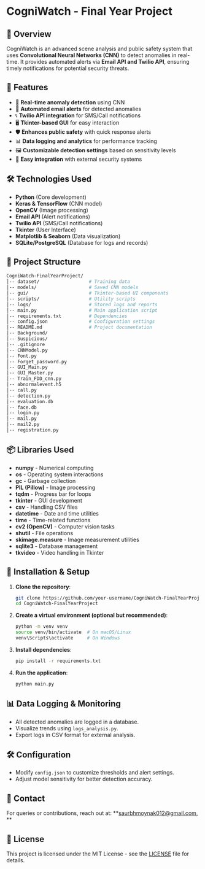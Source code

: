 # CogniWatch - Final Year Project

## 📌 Overview
CogniWatch is an advanced scene analysis and public safety system that uses **Convolutional Neural Networks (CNN)** to detect anomalies in real-time. It provides automated alerts via **Email API and Twilio API**, ensuring timely notifications for potential security threats.

## 🚀 Features
- 🎥 **Real-time anomaly detection** using CNN
- 📩 **Automated email alerts** for detected anomalies
- 📞 **Twilio API integration** for SMS/Call notifications
- 🖥️ **Tkinter-based GUI** for easy interaction
- 🛡️ **Enhances public safety** with quick response alerts
- 📊 **Data logging and analytics** for performance tracking
- 🖼️ **Customizable detection settings** based on sensitivity levels
- 🔧 **Easy integration** with external security systems

## 🛠️ Technologies Used
- **Python** (Core development)
- **Keras & TensorFlow** (CNN model)
- **OpenCV** (Image processing)
- **Email API** (Alert notifications)
- **Twilio API** (SMS/Call notifications)
- **Tkinter** (User Interface)
- **Matplotlib & Seaborn** (Data visualization)
- **SQLite/PostgreSQL** (Database for logs and records)

## 📂 Project Structure
```bash
CogniWatch-FinalYearProject/
│-- dataset/                  # Training data
│-- models/                   # Saved CNN models
│-- gui/                      # Tkinter-based UI components
│-- scripts/                  # Utility scripts
│-- logs/                     # Stored logs and reports
│-- main.py                   # Main application script
│-- requirements.txt          # Dependencies
│-- config.json               # Configuration settings
│-- README.md                 # Project documentation
│-- Background/
│-- Suspicious/
│-- .gitignore
│-- CNNModel.py
│-- Font.py
│-- Forget_password.py
│-- GUI_Main.py
│-- GUI_Master.py
│-- Train_FDD_cnn.py
│-- abnormalevent.h5
│-- call.py
│-- detection.py
│-- evaluation.db
│-- face.db
│-- login.py
│-- mail.py
│-- mail2.py
│-- registration.py
```

## 📦 Libraries Used
- **numpy** - Numerical computing
- **os** - Operating system interactions
- **gc** - Garbage collection
- **PIL (Pillow)** - Image processing
- **tqdm** - Progress bar for loops
- **tkinter** - GUI development
- **csv** - Handling CSV files
- **datetime** - Date and time utilities
- **time** - Time-related functions
- **cv2 (OpenCV)** - Computer vision tasks
- **shutil** - File operations
- **skimage.measure** - Image measurement utilities
- **sqlite3** - Database management
- **tkvideo** - Video handling in Tkinter

## 🔧 Installation & Setup
1. **Clone the repository**:
   ```bash
   git clone https://github.com/your-username/CogniWatch-FinalYearProject.git
   cd CogniWatch-FinalYearProject
   ```

2. **Create a virtual environment (optional but recommended)**:
   ```bash
   python -m venv venv
   source venv/bin/activate  # On macOS/Linux
   venv\Scripts\activate     # On Windows
   ```

3. **Install dependencies**:
   ```bash
   pip install -r requirements.txt
   ```

4. **Run the application**:
   ```bash
   python main.py
   ```

## 📊 Data Logging & Monitoring
- All detected anomalies are logged in a database.
- Visualize trends using `logs_analysis.py`.
- Export logs in CSV format for external analysis.

## 🛠️ Configuration
- Modify `config.json` to customize thresholds and alert settings.
- Adjust model sensitivity for better detection accuracy.

## 📧 Contact
For queries or contributions, reach out at: **saurbhmoynak012@gmail.com, **

## 📜 License
This project is licensed under the MIT License - see the [LICENSE](LICENSE) file for details.
